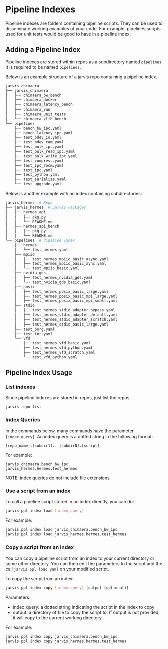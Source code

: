 # Pipeline Indexes

Pipeline indexes are folders containing pipeline scripts.
They can be used to disseminate working examples of your code.
For example, pipelines scripts used for unit tests would be good to have
in a pipeline index.

## Adding a Pipeline Index

Pipeline indexes are stored within repos as a subdirectory named
``pipelines``. It is required to be named ``pipelines``.

Below is an example structure of a jarvis repo containing a pipeline index.
```bash
jarvis_chimaera
├── jarvis_chimaera
│   ├── chimaera_bw_bench
│   ├── chimaera_docker
│   ├── chimaera_latency_bench
│   ├── chimaera_run
│   ├── chimaera_unit_tests
│   └── chimaera_zlib_bench
└── pipelines
    ├── bench_bw_ipc.yaml
    ├── bench_latency_ipc.yaml
    ├── test_bdev_io.yaml
    ├── test_bdev_ram.yaml
    ├── test_bulk_ipc.yaml
    ├── test_bulk_read_ipc.yaml
    ├── test_bulk_write_ipc.yaml
    ├── test_compress.yaml
    ├── test_ipc_rocm.yaml
    ├── test_ipc.yaml
    ├── test_python.yaml
    ├── test_serialize.yaml
    └── test_upgrade.yaml
```

Below is another example with an index containing subdirectories:
```bash
jarvis_hermes  # Repo
├── jarvis_hermes  # Jarvis Packages
│   ├── hermes_api
│   │   ├── pkg.py
│   │   └── README.md
│   ├── hermes_api_bench
│   │   ├── pkg.py
│   │   └── README.md
└── pipelines  # Pipeline Index
    ├── hermes
    │   └── test_hermes.yaml
    ├── mpiio
    │   ├── test_hermes_mpiio_basic_async.yaml
    │   ├── test_hermes_mpiio_basic_sync.yaml
    │   └── test_mpiio_basic.yaml
    ├── nvidia_gds
    │   ├── test_hermes_nvidia_gds.yaml
    │   └── test_nvidia_gds_basic.yaml
    ├── posix
    │   ├── test_hermes_posix_basic_large.yaml
    │   ├── test_hermes_posix_basic_mpi_large.yaml
    │   ├── test_hermes_posix_basic_mpi_small.yaml
    ├── stdio
    │   ├── test_hermes_stdio_adapter_bypass.yaml
    │   ├── test_hermes_stdio_adapter_default.yaml
    │   ├── test_hermes_stdio_adapter_scratch.yaml
    │   ├── test_hermes_stdio_basic_large.yaml
    ├── test_borg.yaml
    ├── test_ior.yaml
    └── vfd
        ├── test_hermes_vfd_basic.yaml
        ├── test_hermes_vfd_python.yaml
        ├── test_hermes_vfd_scratch.yaml
        └── test_vfd_python.yaml
```

## Pipeline Index Usage

### List indexes

Since pipeline indexes are stored in repos, just list
the repos
```bash
jarvis repo list
```

### Index Queries

In the commands below, many commands have the parameter ``[index_query]``.
An index query is a dotted string in the following format:
```
[repo_name].[subdir1]...[subdirN].[script]
```

For example:
```
jarvis_chimaera.bench_bw_ipc
jarvis_hermes.hermes.test_hermes
``` 

NOTE: index queries do not include file extensions.

### Use a script from an index
To call a pipeline script stored in an index directly, you
can do:

```bash
jarvis ppl index load [index_query]
```

For example:
```bash
jarvis ppl index load jarvis_chimaera.bench_bw_ipc
jarvis ppl index load jarvis_hermes.hermes.test_hermes
```

### Copy a script from an index

You can copy a pipeline script from an index to your current
directory or some other directory. You can then edit the
parameters to the script and the call ``jarvis ppl load yaml``
on your modified script.

To copy the script from an index:
```bash
jarvis ppl index copy [index_query] [output (optional)]
```

Parameters:
* index_query: a dotted string indicating the script in the index to copy
* output: a directory of file to copy the script to. If output is not provided,
it will copy to the current working directory.

For example:
```bash
jarvis ppl index copy jarvis_chimaera.bench_bw_ipc
jarvis ppl index copy jarvis_hermes.hermes.test_hermes
```
